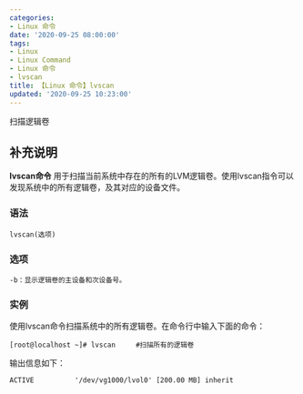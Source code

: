 ```yaml
---
categories:
- Linux 命令
date: '2020-09-25 08:00:00'
tags:
- Linux
- Linux Command
- Linux 命令
- lvscan
title: 【Linux 命令】lvscan
updated: '2020-09-25 10:23:00'
---
```


扫描逻辑卷

## 补充说明

**lvscan命令** 用于扫描当前系统中存在的所有的LVM逻辑卷。使用lvscan指令可以发现系统中的所有逻辑卷，及其对应的设备文件。

###  语法

```shell
lvscan(选项)
```

###  选项

```shell
-b：显示逻辑卷的主设备和次设备号。
```

###  实例

使用lvscan命令扫描系统中的所有逻辑卷。在命令行中输入下面的命令：

```shell
[root@localhost ~]# lvscan     #扫描所有的逻辑卷
```

输出信息如下：

```shell
ACTIVE          '/dev/vg1000/lvol0' [200.00 MB] inherit
```


<!-- Linux命令行搜索引擎：https://jaywcjlove.github.io/linux-command/ -->